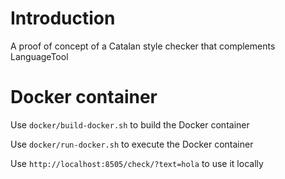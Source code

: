 # Introduction

A proof of concept of a Catalan style checker that complements LanguageTool

# Docker container

Use ```docker/build-docker.sh``` to build the Docker container

Use ```docker/run-docker.sh``` to execute the Docker container

Use ```http://localhost:8505/check/?text=hola``` to use it locally
